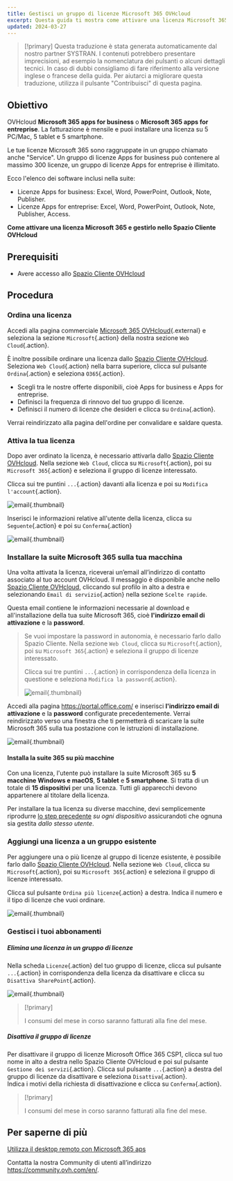 ```yaml
---
title: Gestisci un gruppo di licenze Microsoft 365 OVHcloud
excerpt: Questa guida ti mostra come attivare una licenza Microsoft 365 e come gestirlo nello Spazio Cliente OVHcloud.
updated: 2024-03-27
---
```


> [!primary]
> Questa traduzione è stata generata automaticamente dal nostro partner SYSTRAN. I contenuti potrebbero presentare imprecisioni, ad esempio la nomenclatura dei pulsanti o alcuni dettagli tecnici. In caso di dubbi consigliamo di fare riferimento alla versione inglese o francese della guida. Per aiutarci a migliorare questa traduzione, utilizza il pulsante "Contribuisci" di questa pagina.
>

## Obiettivo

OVHcloud **Microsoft 365 apps for business** o **Microsoft 365 apps for entreprise**. La fatturazione è mensile e puoi installare una licenza su 5 PC/Mac, 5 tablet e 5 smartphone.

Le tue licenze Microsoft 365 sono raggruppate in un gruppo chiamato anche "Service". Un gruppo di licenze Apps for business può contenere al massimo 300 licenze, un gruppo di licenze Apps for entreprise è illimitato.

Ecco l'elenco dei software inclusi nella suite:

- Licenze Apps for business: Excel, Word, PowerPoint, Outlook, Note, Publisher.
- Licenze Apps for entreprise: Excel, Word, PowerPoint, Outlook, Note, Publisher, Access.

**Come attivare una licenza Microsoft 365 e gestirlo nello Spazio Cliente OVHcloud**

## Prerequisiti

- Avere accesso allo [Spazio Cliente OVHcloud](/links/manager)

## Procedura

### Ordina una licenza

Accedi alla pagina commerciale [Microsoft 365 OVHcloud](https://www.ovh.com/fr/office-365-business){.external} e seleziona la sezione `Microsoft`{.action} della nostra sezione `Web Cloud`{.action}.

È inoltre possibile ordinare una licenza dallo [Spazio Cliente OVHcloud](/links/manager). Seleziona `Web Cloud`{.action} nella barra superiore, clicca sul pulsante `Ordina`{.action} e seleziona `O365`{.action}.

- Scegli tra le nostre offerte disponibili, cioè Apps for business e Apps for entreprise.
- Definisci la frequenza di rinnovo del tuo gruppo di licenze.
- Definisci il numero di licenze che desideri e clicca su `Ordina`{.action}.

Verrai reindirizzato alla pagina dell'ordine per convalidare e saldare questa.

### Attiva la tua licenza

Dopo aver ordinato la licenza, è necessario attivarla dallo [Spazio Cliente OVHcloud](/links/manager). Nella sezione `Web Cloud`, clicca su `Microsoft`{.action}, poi su `Microsoft 365`{.action} e seleziona il gruppo di licenze interessato.

Clicca sui tre puntini `...`{.action} davanti alla licenza e poi su `Modifica l'account`{.action}.

![email](images/Outlook-cps1-01.png){.thumbnail}

Inserisci le informazioni relative all'utente della licenza, clicca su `Seguente`{.action} e poi su `Conferma`{.action}

![email](images/Outlook-cps1-02.png){.thumbnail}

### Installare la suite Microsoft 365 sulla tua macchina <a name="install365"></a>

Una volta attivata la licenza, riceverai un’email all’indirizzo di contatto associato al tuo account OVHcloud. Il messaggio è disponibile anche nello [Spazio Cliente OVHcloud](/links/manager), cliccando sul profilo in alto a destra e selezionando `Email di servizio`{.action} nella sezione `Scelte rapide`.

Questa email contiene le informazioni necessarie al download e all'installazione della tua suite Microsoft 365, cioè **l'indirizzo email di attivazione** e la **password**.

>
> Se vuoi impostare la password in autonomia, è necessario farlo dallo Spazio Cliente. Nella sezione `Web Cloud`, clicca su `Microsoft`{.action}, poi su `Microsoft 365`{.action} e seleziona il gruppo di licenze interessato.
>
> Clicca sui tre puntini `...`{.action} in corrispondenza della licenza in questione e seleziona `Modifica la password`{.action}.
>
>![email](images/Outlook-cps1-03.png){.thumbnail}
>

Accedi alla pagina <https://portal.office.com/> e inserisci **l'indirizzo email di attivazione** e la **password** configurate precedentemente. Verrai reindirizzato verso una finestra che ti permetterà di scaricare la suite Microsoft 365 sulla tua postazione con le istruzioni di installazione.

![email](images/Outlook-cps1-04.png){.thumbnail}

#### Installa la suite 365 su più macchine

Con una licenza, l'utente può installare la suite Microsoft 365 su **5 macchine Windows e macOS**, **5 tablet** e **5 smartphone**. Si tratta di un totale di **15 dispositivi** per una licenza. Tutti gli apparecchi devono appartenere al titolare della licenza.

Per installare la tua licenza su diverse macchine, devi semplicemente riprodurre [lo step precedente](#install365) *su ogni dispositivo* assicurandoti che ognuna sia gestita *dallo stesso utente*.

### Aggiungi una licenza a un gruppo esistente

Per aggiungere una o più licenze al gruppo di licenze esistente, è possibile farlo dallo [Spazio Cliente OVHcloud](/links/manager). Nella sezione `Web Cloud`, clicca su `Microsoft`{.action}, poi su `Microsoft 365`{.action} e seleziona il gruppo di licenze interessato.

Clicca sul pulsante `Ordina più licenze`{.action} a destra. Indica il numero e il tipo di licenze che vuoi ordinare.

![email](images/Outlook-cps1-05.png){.thumbnail}

### Gestisci i tuoi abbonamenti <a name="managesubscriptions"></a>

##### Elimina una licenza in un gruppo di licenze

Nella scheda `Licenze`{.action} del tuo gruppo di licenze, clicca sul pulsante `...`{.action} in corrispondenza della licenza da disattivare e clicca su `Disattiva SharePoint`{.action}.

![email](images/Outlook-cps1-06.png){.thumbnail}

> [!primary]
>
> I consumi del mese in corso saranno fatturati alla fine del mese.

##### Disattiva il gruppo di licenze

Per disattivare il gruppo di licenze Microsoft Office 365 CSP1, clicca sul tuo nome in alto a destra nello Spazio Cliente OVHcloud e poi sul pulsante `Gestione dei servizi`{.action}. Clicca sul pulsante `...`{.action} a destra del gruppo di licenze da disattivare e seleziona `Disattiva`{.action}.<br>
Indica i motivi della richiesta di disattivazione e clicca su `Conferma`{.action}.

> [!primary]
>
> I consumi del mese in corso saranno fatturati alla fine del mese.

## Per saperne di più

[Utilizza il desktop remoto con Microsoft 365 aps](/pages/web_cloud/email_and_collaborative_solutions/microsoft_office/office_proplus)

Contatta la nostra Community di utenti all’indirizzo <https://community.ovh.com/en/>.
